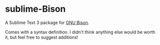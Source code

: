 
# sublime-Bison

A Sublime Text 3 package for [GNU Bison](https://www.gnu.org/software/bison/).

Comes with a syntax definition. I didn't think anything else would be worth it, but feel free to suggest additions!
